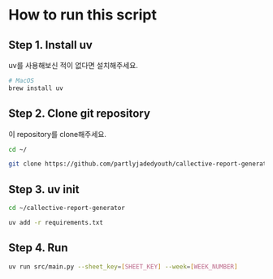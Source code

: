# How to run this script

## Step 1. Install uv

uv를 사용해보신 적이 없다면 설치해주세요.

```bash
# MacOS
brew install uv
```

## Step 2. Clone git repository

이 repository를 clone해주세요.

```bash
cd ~/

git clone https://github.com/partlyjadedyouth/callective-report-generator
```

## Step 3. uv init

```bash
cd ~/callective-report-generator

uv add -r requirements.txt
```

## Step 4. Run

```bash
uv run src/main.py --sheet_key=[SHEET_KEY] --week=[WEEK_NUMBER]
```
